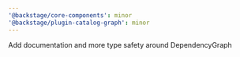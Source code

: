 ```yaml
---
'@backstage/core-components': minor
'@backstage/plugin-catalog-graph': minor
---
```


Add documentation and more type safety around DependencyGraph

